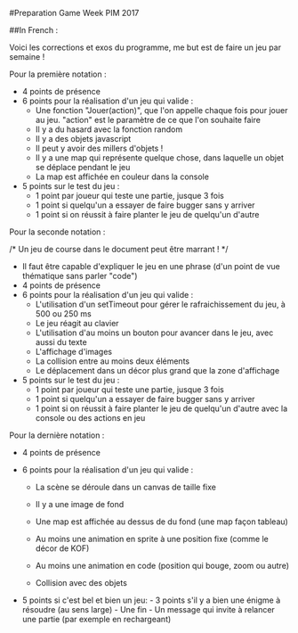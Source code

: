 #Preparation Game Week PIM 2017

##In French :

Voici les corrections et exos du programme, me but est de faire un jeu par semaine !


Pour la première notation :
  - 4 points de présence
  - 6 points pour la réalisation d'un jeu qui valide :
    - Une fonction "Jouer(action)", que l'on appelle chaque fois pour jouer au jeu. "action" est le paramètre de ce que l'on souhaite faire
    - Il y a du hasard avec la fonction random
    - Il y a des objets javascript
    - Il peut y avoir des millers d'objets !
    - Il y a une map qui représente quelque chose, dans laquelle un objet se déplace pendant le jeu
    - La map est affichée en couleur dans la console
  - 5 points sur le test du jeu :
    - 1 point par joueur qui teste une partie, jusque 3 fois
    - 1 point si quelqu'un a essayer de faire bugger sans y arriver
    - 1 point si on réussit à faire planter le jeu de quelqu'un d'autre


Pour la seconde notation :

/* Un jeu de course dans le document peut être marrant ! */
  - Il faut être capable d'expliquer le jeu en une phrase (d'un point de vue thématique sans parler "code")
  - 4 points de présence
  - 6 points pour la réalisation d'un jeu qui valide :
    - L'utilisation d'un setTimeout pour gérer le rafraichissement du jeu, à 500 ou 250 ms
    - Le jeu réagit au clavier
    - L'utilisation d'au moins un bouton pour avancer dans le jeu, avec aussi du texte
    - L'affichage d'images
    - La collision entre au moins deux éléments
    - Le déplacement dans un décor plus grand que la zone d'affichage
  - 5 points sur le test du jeu :
    - 1 point par joueur qui teste une partie, jusque 3 fois
    - 1 point si quelqu'un a essayer de faire bugger sans y arriver
    - 1 point si on réussit à faire planter le jeu de quelqu'un d'autre avec la console ou des actions en jeu
    
 
Pour la dernière notation :

  - 4 points de présence
  - 6 points pour la réalisation d'un jeu qui valide :
    - La scène se déroule dans un canvas de taille fixe
    - Il y a une image de fond
    - Une map est affichée au dessus de du fond (une map façon tableau)
    
    - Au moins une animation en sprite à une position fixe (comme le décor de KOF)
    - Au moins une animation en code (position qui bouge, zoom ou autre)
    - Collision avec des objets
   
   - 5 points si c'est bel et bien un jeu:
    - 3 points s'il y a bien une énigme à résoudre (au sens large)
    - Une fin
    - Un message qui invite à relancer une partie (par exemple en rechargeant)
